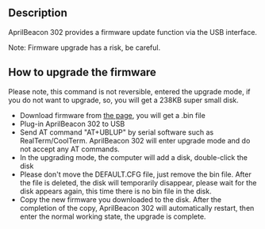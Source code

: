 <languages/>

## Description

AprilBeacon 302 provides a firmware update function via the USB
interface.

Note: Firmware upgrade has a risk, be careful.

## How to upgrade the firmware

Please note, this command is not reversible, entered the upgrade mode,
if you do not want to upgrade, so, you will get a 238KB super small
disk.

  - Download firmware from [the
    page](/AprilBeacon_302#Downloads "wikilink"), you will get a .bin
    file
  - Plug-in AprilBeacon 302 to USB
  - Send AT command "AT+UBLUP" by serial software such as
    RealTerm/CoolTerm. AprilBeacon 302 will enter upgrade mode and do
    not accept any AT commands.
  - In the upgrading mode, the computer will add a disk, double-click
    the disk
  - Please don't move the DEFAULT.CFG file, just remove the bin file.
    After the file is deleted, the disk will temporarily disappear,
    please wait for the disk appears again, this time there is no bin
    file in the disk.
  - Copy the new firmware you downloaded to the disk. After the
    completion of the copy, AprilBeacon 302 will automatically restart,
    then enter the normal working state, the upgrade is complete.